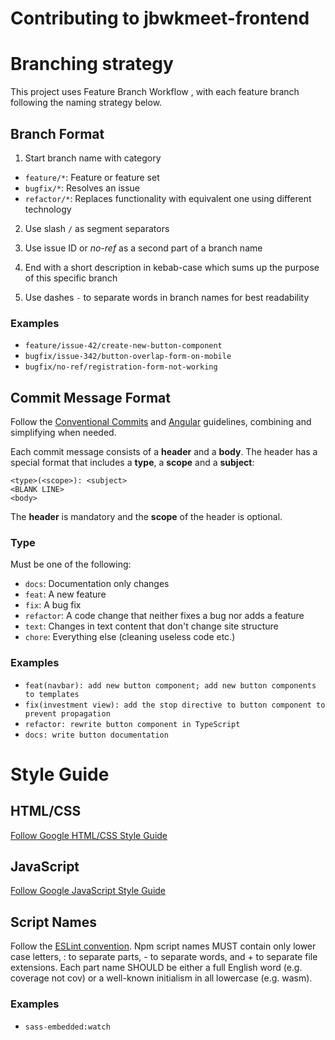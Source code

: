 # Contributing to jbwkmeet-frontend

# Branching strategy

This project uses Feature Branch Workflow , with each feature branch following the naming strategy below.

## Branch Format

1. Start branch name with category

- `feature/*`: Feature or feature set
- `bugfix/*`: Resolves an issue
- `refactor/*`: Replaces functionality with equivalent one using different technology

2. Use slash `/` as segment separators

3. Use issue ID or _no-ref_ as a second part of a branch name

4. End with a short description in kebab-case which sums up the purpose of this specific branch

5. Use dashes `-` to separate words in branch names for best readability

### Examples

- `feature/issue-42/create-new-button-component`
- `bugfix/issue-342/button-overlap-form-on-mobile`
- `bugfix/no-ref/registration-form-not-working`

## Commit Message Format

Follow the [Conventional Commits](https://www.conventionalcommits.org) and [Angular](https://github.com/angular/angular/blob/main/CONTRIBUTING.md#commit) guidelines, combining and simplifying when needed.

Each commit message consists of a **header** and a **body**. The header has a special
format that includes a **type**, a **scope** and a **subject**:

```text
<type>(<scope>): <subject>
<BLANK LINE>
<body>
```

The **header** is mandatory and the **scope** of the header is optional.

### Type

Must be one of the following:

- `docs`: Documentation only changes
- `feat`: A new feature
- `fix`: A bug fix
- `refactor`: A code change that neither fixes a bug nor adds a feature
- `text`: Changes in text content that don't change site structure
- `chore`: Everything else (cleaning useless code etc.)

### Examples

- `feat(navbar): add new button component; add new button components to templates`
- `fix(investment view): add the stop directive to button component to prevent propagation`
- `refactor: rewrite button component in TypeScript`
- `docs: write button documentation`

# Style Guide

## HTML/CSS

[Follow Google HTML/CSS Style Guide](https://google.github.io/styleguide/htmlcssguide.html)

## JavaScript

[Follow Google JavaScript Style Guide](https://google.github.io/styleguide/jsguide.html)

## Script Names

Follow the [ESLint convention](https://eslint.org/docs/latest/contribute/package-json-conventions#names). Npm script names MUST contain only lower case letters, : to separate parts, - to separate words, and + to separate file extensions. Each part name SHOULD be either a full English word (e.g. coverage not cov) or a well-known initialism in all lowercase (e.g. wasm).

### Examples

- `sass-embedded:watch`
